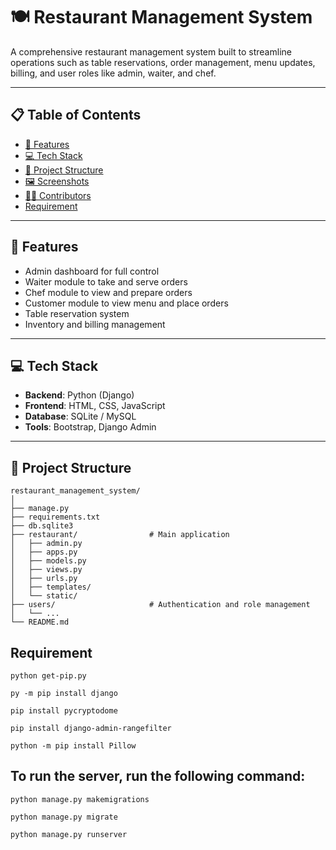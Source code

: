# 🍽️ Restaurant Management System

A comprehensive restaurant management system built to streamline operations such as table reservations, order management, menu updates, billing, and user roles like admin, waiter, and chef.

---

## 📋 Table of Contents

- [🔧 Features](#-features)
- [💻 Tech Stack](#-tech-stack)
- [📁 Project Structure](#-project-structure)
- [🖼️ Screenshots](#-screenshots)
- [🙋‍♂️ Contributors](#-contributors)
- [Requirement](#-requirement)

---

## 🔧 Features

- Admin dashboard for full control
- Waiter module to take and serve orders
- Chef module to view and prepare orders
- Customer module to view menu and place orders
- Table reservation system
- Inventory and billing management

---

## 💻 Tech Stack

- **Backend**: Python (Django)
- **Frontend**: HTML, CSS, JavaScript
- **Database**: SQLite / MySQL
- **Tools**: Bootstrap, Django Admin

---

## 📁 Project Structure

```plaintext
restaurant_management_system/
│
├── manage.py
├── requirements.txt
├── db.sqlite3
├── restaurant/                # Main application
│   ├── admin.py
│   ├── apps.py
│   ├── models.py
│   ├── views.py
│   ├── urls.py
│   ├── templates/
│   └── static/
├── users/                     # Authentication and role management
│   └── ...
└── README.md
```

## Requirement
    


    python get-pip.py

    py -m pip install django

    pip install pycryptodome

    pip install django-admin-rangefilter
    
    python -m pip install Pillow    


## To run the server, run the following command:

    python manage.py makemigrations
        
    python manage.py migrate

    python manage.py runserver



